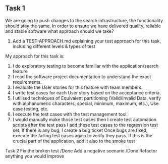 ## Task 1
We are going to push changes to the search infrastructure, the functionality
should stay the same. In order to ensure we have delivered quality,
reliable and stable software what approach should we take?
1. Add a TEST-APPROACH.md explaining your test approach for this task,
   including different levels & types of test


My approach for this task is:

1. I do exploratory testing to become familiar with the application/search feature
2. I read the software project documentation to understand the exact requirements.
3. I evaluate the User stories for this feature with team members.
4. I write test cases for each User story based on the acceptance criteria.
5. I utilised techniques of Equivalent partitioning (Valid/Invalid Data, verify with alphanumeric characters, special, minimum, maximum, etc.), Use case testing, etc.
6. I execute the test cases with the test management tool.
7. I would manually make those test cases then I create test automation scripts after the test pass
   I add these test cases to the regression test set. If there is any bug, I create a bug ticket
   Once bugs are fixed, execute the failing test cases again to verify they pass.
   If this is the crucial part of the application, add it also to the smoke test 

Task 2
Fix the broken test /Done
Add a negative scenario /Done
Refactor anything you would improve